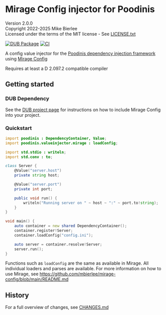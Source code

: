 # Mirage Config injector for Poodinis

Version 2.0.0  
Copyright 2022-2025 Mike Bierlee  
Licensed under the terms of the MIT license - See [LICENSE.txt](LICENSE.txt)

[![DUB Package](https://img.shields.io/dub/v/mirage-injector.svg)](https://code.dlang.org/packages/mirage-injector) [![CI](https://github.com/mbierlee/mirage-injector/actions/workflows/dub.yml/badge.svg)](https://github.com/mbierlee/mirage-injector/actions/workflows/dub.yml)

A config value injector for the [Poodinis dependency injection framework](https://github.com/mbierlee/poodinis) using [Mirage Config](https://github.com/mbierlee/mirage-config)

Requires at least a D 2.097.2 compatible compiler  

## Getting started

### DUB Dependency

See the [DUB project page](https://code.dlang.org/packages/mirage-injector) for instructions on how to include Mirage Config into your project.

### Quickstart

```d
import poodinis : DependencyContainer, Value;
import poodinis.valueinjector.mirage : loadConfig;

import std.stdio : writeln;
import std.conv : to;

class Server {
    @Value("server.host")
    private string host;

    @Value("server.port")
    private int port;

    public void run() {
        writeln("Running server on " ~ host ~ ":" ~ port.to!string);
    }
}

void main() {
    auto container = new shared DependencyContainer();
    container.register!Server;
    container.loadConfig("config.ini");

    auto server = container.resolve!Server;
    server.run();
}
```

Functions such as `loadConfig` are the same as available in Mirage. All individual loaders and parses are available. For more information on how to use Mirage, see https://github.com/mbierlee/mirage-config/blob/main/README.md

## History

For a full overview of changes, see [CHANGES.md](CHANGES.md)
